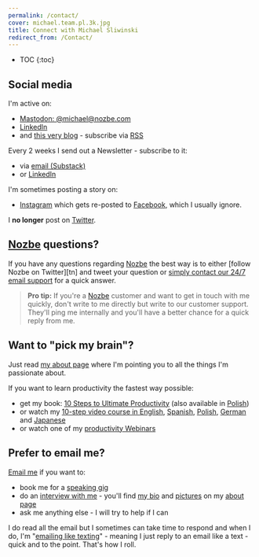 ```yaml
---
permalink: /contact/
cover: michael.team.pl.3k.jpg
title: Connect with Michael Sliwinski
redirect_from: /Contact/
---
```


* TOC
{:toc}

## Social media

I'm active on:

* [Mastodon: @michael@nozbe.com](https://social.nozbe.com/@michael)
* [LinkedIn](https://www.linkedin.com/in/michaelsliwinski)
* and [this very blog](/archive) - subscribe via [RSS](https://michael.team/atom.xml)

Every 2 weeks I send out a Newsletter - subscribe to it:

* via [email (Substack)](/gratis/?to=n)
* or [LinkedIn](/gratis/?to=inn)

I'm sometimes posting a story on:

* [Instagram](https://www.instagram.com/michaelsliwinski/) which gets re-posted to [Facebook](https://www.facebook.com/michael.sliwinski), which I usually ignore.

I **no longer** post on [Twitter](/twitter).

## [Nozbe][n] questions?

If you have any questions regarding [Nozbe][n] the best way is to either [follow Nozbe on Twitter][tn] and tweet your question or [simply contact our 24/7 email support][support] for a quick answer.

> **Pro tip:** If you're a [Nozbe][n] customer and want to get in touch with me quickly, don't write to me directly but write to our customer support. They'll ping me internally and you'll have a better chance for a quick reply from me.

## Want to "pick my brain"?

Just read [my about page](/about) where I'm pointing you to all the things I'm passionate about.

If you want to learn productivity the fastest way possible:

* get my book: [10 Steps to Ultimate Productivity](https://productivitycourse.com) (also available in [Polish](http://kursproduktywnosci.pl))
* or watch my [10-step video course in English](https://help.nozbe.com/bonus/introduction/), [Spanish](https://help.nozbe.com/es/bonus/introduction/), [Polish](https://help.nozbe.com/pl/bonus/introduction/), [German](https://help.nozbe.com/de/bonus/introduction/) and [Japanese](https://help.nozbe.com/ja/bonus/introduction/)
* or watch one of my [productivity Webinars](/webinar)

## Prefer to email me?

[Email me][email] if you want to:

* book me for a [speaking gig](/about/#speaking)
* do an [interview with me](/guest) - you'll find [my bio](/about/#short-bio) and [pictures](/about/#selfies) on my [about page](/about)
* ask me anything else - I will try to help if I can

I do read all the email but I sometimes can take time to respond and when I do, I'm "[emailing like texting](/emailing-like-texting)" - meaning I just reply to an email like a text - quick and to the point. That's how I roll.

[n]: https://michael.gratis/nozbe
[support]: https://nozbe.com/contact
[email]: mailto:michaels@hey.com
